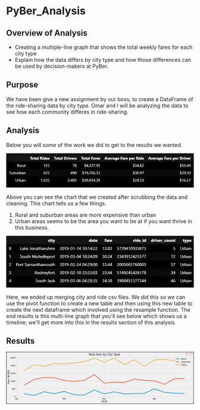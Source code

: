 # PyBer_Analysis

## Overview of Analysis
- Creating a multiple-line graph that shows the total weekly fares for each city type
- Explain how the data differs by city type and how those differences can be used by decision-makers at PyBer.

## Purpose

We have been give a new assignment by our boss, to create a DataFrame of the ride-sharing data by city type.
Omar and I will be analyzing the data to see how each community differes in ride-sharing. 

## Analysis

Below you will some of the work we did to get to the results we wanted.



<img src="Resources/Total_and_Average_Chart.png" width=600>

Above you can see the chart that we created after scrubbing the data and cleaning. This chart tells us
a few things.
  1. Rural and suburban areas are more expensive than urban
  2. Urban areas seems to be the area you want to be at if you want thrive in this business.
  
  
<img src="Resources/Merged_Charts.png" width=600>

Here, we ended up merging city and ride csv files. We did this so we can use the pivot function to create
a new table and then using this new table to create the next dataframe which involved using the resample
function. The end results is this multi-line graph that you'll see below which shows us a timeline; we'll 
get more into this in the results section of this analysis.

## Results
<img src="Resources/Multi_line_Graph.png" width=600>
